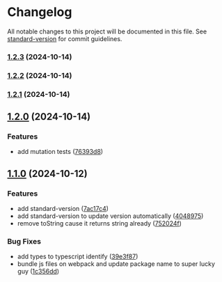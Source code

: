 # Changelog

All notable changes to this project will be documented in this file. See [standard-version](https://github.com/conventional-changelog/standard-version) for commit guidelines.

### [1.2.3](https://github.com/MatheusMFranco/luck-guy-js/compare/v1.2.2...v1.2.3) (2024-10-14)

### [1.2.2](https://github.com/MatheusMFranco/luck-guy-js/compare/v1.2.1...v1.2.2) (2024-10-14)

### [1.2.1](https://github.com/MatheusMFranco/luck-guy-js/compare/v1.2.0...v1.2.1) (2024-10-14)

## [1.2.0](https://github.com/MatheusMFranco/luck-guy-js/compare/v1.1.0...v1.2.0) (2024-10-14)

### Features

- add mutation tests ([76393d8](https://github.com/MatheusMFranco/luck-guy-js/commit/76393d87a99249032f9f50efe9e7bc6556f8ff39))

## [1.1.0](https://github.com/MatheusMFranco/luck-guy-js/compare/v1.0.0...v1.1.0) (2024-10-12)

### Features

- add standard-version ([7ac17c4](https://github.com/MatheusMFranco/luck-guy-js/commit/7ac17c4d1972aabfe28e6285e9532a53f4235da6))
- add standard-version to update version automatically ([4048975](https://github.com/MatheusMFranco/luck-guy-js/commit/4048975b80b7e99f8591734cbaae2c24912922e3))
- remove toString cause it returns string already ([752024f](https://github.com/MatheusMFranco/luck-guy-js/commit/752024fe386a51ca346ba4faaa82b631b6abfb8e))

### Bug Fixes

- add types to typescript identify ([39e3f87](https://github.com/MatheusMFranco/luck-guy-js/commit/39e3f87a6e06164b09243387189ec4de52295239))
- bundle js files on webpack and update package name to super lucky guy ([1c356dd](https://github.com/MatheusMFranco/luck-guy-js/commit/1c356dd16ad3b2b94fede917feb0ef2f79773780))
